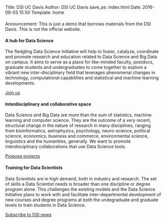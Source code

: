 Title: DSI UC Davis 
Author: DSI UC Davis
save_as: index.html
Date: 2016-09-03 15:50
Template: home
<!-- See http://v4-alpha.getbootstrap.com/components/ for the CSS components
available to you in the Bootstrap CSS bundle-->
<div class="alert alert-info" role="alert" style='margin-top:20px' >
  Announcement: This is just a demo that borrows materials from the DSI Davis.
  This is not the official website.
</div>

<div class="row">
  <div class="col-sm-4">
    <h4>A hub for Data Science</h4>
    <p>
    The fledgling Data Science Initiative will help to foster, catalyze, coordinate and promote
    research and education related to Data Science and Big Data on campus.
    It aims to serve as a place for like-minded faculty, postdocs, graduate students
    and undergraduates to come together to explore a vibrant new inter-disciplinary field
    that leverages phenomenal changes in technology, computational capabilities
    and statistical and machine learning developments.
    </p>
		<a href="https://docs.google.com/forms/d/e/1FAIpQLSdCT72MtNyEcTcbOP7bj76tkPw85H9Co1R_WxYKZu67gxzb7Q/viewform"
		 class="btn btn-primary btn-sm" role="button" target="_blank">
			Join us
		</a>
  </div>
  <div class="col-sm-4">
    <h4>Interdisciplinary and collaborative space</h4>
  	<p>
    Data Science and Big Data are more than the sum of
    statistics, machine learning and computer science.
    They are the outcome of a very recent, structural change in the nature of research in many
    disciplines, ranging from bioinformatics, astrophysics, psychology, neuro-science, political
    science, economics, business and commerce, environmental science, linguistics and
    the humanities, generally. We want to promote interdisciplinary
		collaborations that use Data Science tools.
   </p>
		<a href="pages/Collaboration.html"
		 class="btn btn-primary btn-sm" role="button" >
			Propose projects
		</a>
  </div>
  <div class="col-sm-4">
    <h4> Training for Data Scientists </h4>
     <p> Data Scientists are in high demand, both in industry and research.  The set of skills a Data
     Scientist needs is broader than one discipline or degree program alone. This challenges the
     existing models and the Data Science Initiative plans to work with and facilitate inter-departmental
     development of new courses and degree programs at both the undegraduate and graduate levels to train
     students in Data Science.
     </p>
		 <a href="pages/Signup.html"
		  class="btn btn-primary btn-sm" role="button" >
		 	Subscribe to DSI news
		 </a>
  </div>
</div>



